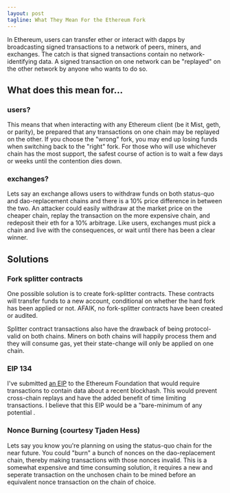 ```yaml
---
layout: post
tagline: What They Mean For the Ethereum Fork
---
```


In Ethereum, users can transfer ether or interact with dapps by broadcasting signed transactions to a network of peers, miners, and exchanges. The catch is that signed transactions contain no network-identifying data. A signed transaction on one network can be "replayed" on the other network by anyone who wants to do so.

## What does this mean for...

### users?

This means that when interacting with any Ethereum client (be it Mist, geth, or parity), be prepared that any transactions on one chain may be replayed on the other. If you choose the "wrong" fork, you may end up losing funds when switching back to the "right" fork. For those who will use whichever chain has the most support, the safest course of action is to wait a few days or weeks until the contention dies down.

### exchanges?

Lets say an exchange allows users to withdraw funds on both status-quo and dao-replacement chains and there is a 10% price difference in between the two. An attacker could easily withdraw at the market price on the cheaper chain, replay the transaction on the more expensive chain, and redeposit their eth for a 10% arbitrage. Like users, exchanges must pick a chain and live with the consequences, or wait until there has been a clear winner.

## Solutions

### Fork splitter contracts

One possible solution is to create fork-splitter contracts. These contracts will transfer funds to a new account, conditional on whether the hard fork has been applied or not. AFAIK, no fork-splitter contracts have been created or audited.

Splitter contract transactions also have the drawback of being protocol-valid on both chains. Miners on both chains will happily process them and they will consume gas, yet their state-change will only be applied on one chain.

### EIP 134

I've submitted [an EIP](https://github.com/ethereum/EIPs/issues/134) to the Ethereum Foundation that would require transactions to contain data about a recent blockhash. This would prevent cross-chain replays and have the added benefit of time limiting transactions. I believe that this EIP would be a "bare-minimum of any potential .

### Nonce Burning (courtesy Tjaden Hess)

Lets say you know you're planning on using the status-quo chain for the near future. You could "burn" a bunch of nonces on the dao-replacement chain, thereby making transactions with those nonces invalid. This is a somewhat expensive and time consuming solution, it requires a new and seperate transaction on the unchosen chain to be mined before an equivalent nonce transaction on the chain of choice.

